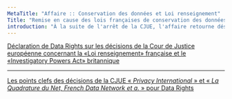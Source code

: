```yaml
---
MetaTitle: "Affaire :: Conservation des données et Loi renseignement"
Title: "Remise en cause des lois françaises de conservation des données et de surveillance et la loi renseignement de 2015"
introduction: "À la suite de l'arrêt de la CJUE, l'affaire retourne désormais au Conseil d'État français. Nous allons mettre à jour cette page avec tout l'historique de l'affaire depuis 2015."
---
```


<a href="/news/2020-10-06-eucj-mass-surveillance-data-retention/fr/">
            Déclaration de Data Rights sur les décisions de la Cour de Justice européenne concernant la «Loi renseignement» française et le «Investigatory Powers Act» britannique</a>

---------

<a href="2020-10-eucj-takeaways/">
Les points clefs des décisions de la CJUE «&nbsp;<em>Privacy International</em>&nbsp;» et «&nbsp;<em>La Quadrature du Net, French Data Network et a.</em>&nbsp;» pour Data Rights
</a>
        
